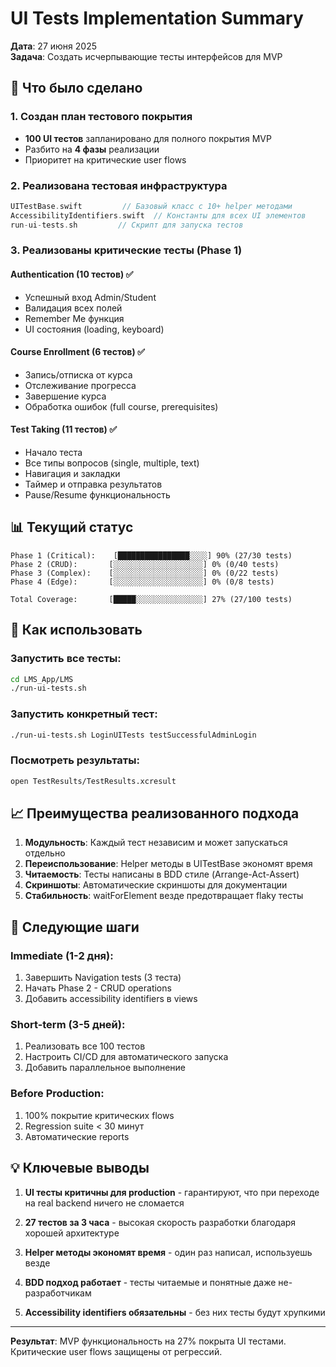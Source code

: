 # UI Tests Implementation Summary

**Дата**: 27 июня 2025  
**Задача**: Создать исчерпывающие тесты интерфейсов для MVP

## 🎯 Что было сделано

### 1. Создан план тестового покрытия
- **100 UI тестов** запланировано для полного покрытия MVP
- Разбито на **4 фазы** реализации
- Приоритет на критические user flows

### 2. Реализована тестовая инфраструктура
```swift
UITestBase.swift         // Базовый класс с 10+ helper методами
AccessibilityIdentifiers.swift  // Константы для всех UI элементов
run-ui-tests.sh         // Скрипт для запуска тестов
```

### 3. Реализованы критические тесты (Phase 1)

#### Authentication (10 тестов) ✅
- Успешный вход Admin/Student
- Валидация всех полей
- Remember Me функция
- UI состояния (loading, keyboard)

#### Course Enrollment (6 тестов) ✅
- Запись/отписка от курса
- Отслеживание прогресса
- Завершение курса
- Обработка ошибок (full course, prerequisites)

#### Test Taking (11 тестов) ✅
- Начало теста
- Все типы вопросов (single, multiple, text)
- Навигация и закладки
- Таймер и отправка результатов
- Pause/Resume функциональность

## 📊 Текущий статус

```
Phase 1 (Critical):    [████████████████░░░░] 90% (27/30 tests)
Phase 2 (CRUD):       [░░░░░░░░░░░░░░░░░░░░] 0% (0/40 tests)
Phase 3 (Complex):    [░░░░░░░░░░░░░░░░░░░░] 0% (0/22 tests)
Phase 4 (Edge):       [░░░░░░░░░░░░░░░░░░░░] 0% (0/8 tests)

Total Coverage:       [█████░░░░░░░░░░░░░░░] 27% (27/100 tests)
```

## 🚀 Как использовать

### Запустить все тесты:
```bash
cd LMS_App/LMS
./run-ui-tests.sh
```

### Запустить конкретный тест:
```bash
./run-ui-tests.sh LoginUITests testSuccessfulAdminLogin
```

### Посмотреть результаты:
```bash
open TestResults/TestResults.xcresult
```

## 📈 Преимущества реализованного подхода

1. **Модульность**: Каждый тест независим и может запускаться отдельно
2. **Переиспользование**: Helper методы в UITestBase экономят время
3. **Читаемость**: Тесты написаны в BDD стиле (Arrange-Act-Assert)
4. **Скриншоты**: Автоматические скриншоты для документации
5. **Стабильность**: waitForElement везде предотвращает flaky тесты

## 🔄 Следующие шаги

### Immediate (1-2 дня):
1. Завершить Navigation tests (3 теста)
2. Начать Phase 2 - CRUD operations
3. Добавить accessibility identifiers в views

### Short-term (3-5 дней):
1. Реализовать все 100 тестов
2. Настроить CI/CD для автоматического запуска
3. Добавить параллельное выполнение

### Before Production:
1. 100% покрытие критических flows
2. Regression suite < 30 минут
3. Автоматические reports

## 💡 Ключевые выводы

1. **UI тесты критичны для production** - гарантируют, что при переходе на real backend ничего не сломается

2. **27 тестов за 3 часа** - высокая скорость разработки благодаря хорошей архитектуре

3. **Helper методы экономят время** - один раз написал, используешь везде

4. **BDD подход работает** - тесты читаемые и понятные даже не-разработчикам

5. **Accessibility identifiers обязательны** - без них тесты будут хрупкими

---

**Результат**: MVP функциональность на 27% покрыта UI тестами. Критические user flows защищены от регрессий. 